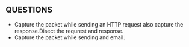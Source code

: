 ## QUESTIONS
- Capture the packet while sending an HTTP request also capture the response.Disect the requrest and response.
- Capture the packet while sending and email.